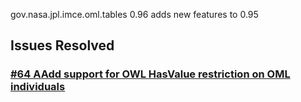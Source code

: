 gov.nasa.jpl.imce.oml.tables 0.96 adds new features to 0.95

## Issues Resolved

### [#64 AAdd support for OWL HasValue restriction on OML individuals](https://github.com/JPL-IMCE/gov.nasa.jpl.imce.oml.tables/issues/64)
